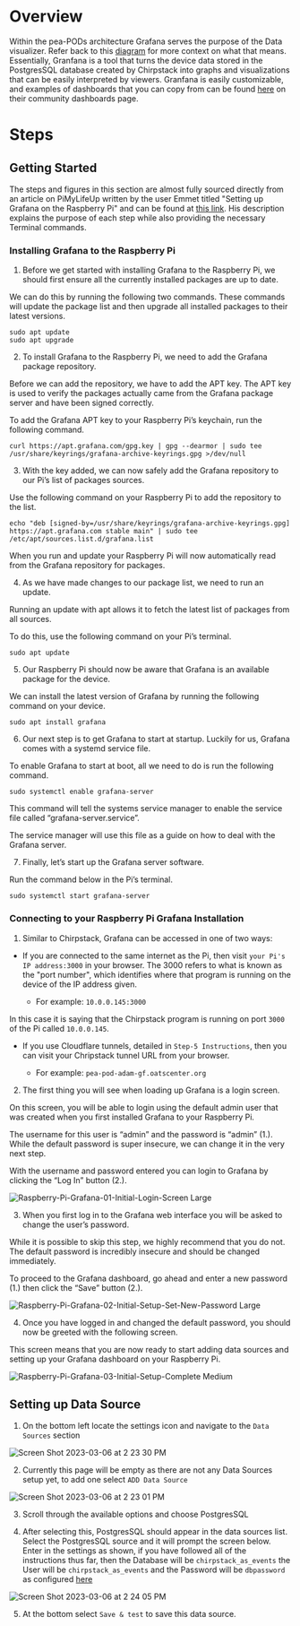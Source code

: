 # **Overview**

Within the pea-PODs architecture Grafana serves the purpose of the Data visualizer. Refer back to this [diagram](https://github.com/adamschreck/pea-pod#diagram-describing-pea-pod-architecture) for more context on what that means. Essentially, Granfana is a tool that turns the device data stored in the PostgresSQL database created by Chirpstack into graphs and visualizations that can be easily interpreted by viewers. Granfana is easily customizable, and examples of dashboards that you can copy from can be found [here](https://grafana.com/grafana/dashboards/) on their community dashboards page. 

# **Steps**

## Getting Started

The steps and figures in this section are almost fully sourced directly from an article on PiMyLifeUp written by the user Emmet titled "Setting up Grafana on the Raspberry Pi" and can be found at [this link](https://pimylifeup.com/raspberry-pi-grafana/). His description explains the purpose of each step while also providing the necessary Terminal commands.

### Installing Grafana to the Raspberry Pi

1. Before we get started with installing Grafana to the Raspberry Pi, we should first ensure all the currently installed packages are up to date.

We can do this by running the following two commands. These commands will update the package list and then upgrade all installed packages to their latest versions.

    sudo apt update
    sudo apt upgrade

2. To install Grafana to the Raspberry Pi, we need to add the Grafana package repository.

Before we can add the repository, we have to add the APT key. The APT key is used to verify the packages actually came from the Grafana package server and have been signed correctly.

To add the Grafana APT key to your Raspberry Pi’s keychain, run the following command.

    curl https://apt.grafana.com/gpg.key | gpg --dearmor | sudo tee /usr/share/keyrings/grafana-archive-keyrings.gpg >/dev/null

3. With the key added, we can now safely add the Grafana repository to our Pi’s list of packages sources.

Use the following command on your Raspberry Pi to add the repository to the list.

    echo "deb [signed-by=/usr/share/keyrings/grafana-archive-keyrings.gpg] https://apt.grafana.com stable main" | sudo tee /etc/apt/sources.list.d/grafana.list

When you run and update your Raspberry Pi will now automatically read from the Grafana repository for packages.

4. As we have made changes to our package list, we need to run an update.

Running an update with apt allows it to fetch the latest list of packages from all sources.

To do this, use the following command on your Pi’s terminal.

    sudo apt update

5. Our Raspberry Pi should now be aware that Grafana is an available package for the device.

We can install the latest version of Grafana by running the following command on your device.

    sudo apt install grafana

6. Our next step is to get Grafana to start at startup. Luckily for us, Grafana comes with a systemd service file.

To enable Grafana to start at boot, all we need to do is run the following command.

    sudo systemctl enable grafana-server

This command will tell the systems service manager to enable the service file called “grafana-server.service”.

The service manager will use this file as a guide on how to deal with the Grafana server.

7. Finally, let’s start up the Grafana server software.

Run the command below in the Pi’s terminal.

    sudo systemctl start grafana-server

### Connecting to your Raspberry Pi Grafana Installation

1. Similar to Chirpstack, Grafana can be accessed in one of two ways:

- If you are connected to the same internet as the Pi, then visit `your Pi's IP address:3000` in your browser. The 3000 refers to what is known as the "port number", which identifies where that program is running on the device of the IP address given.

  - For example: `10.0.0.145:3000`

 In this case it is saying that the Chirpstack program is running on port `3000` of the Pi called `10.0.0.145`.

- If you use Cloudflare tunnels, detailed in `Step-5 Instructions`, then you can visit your Chripstack tunnel URL from your browser.

  - For example: `pea-pod-adam-gf.oatscenter.org`

2. The first thing you will see when loading up Grafana is a login screen.

On this screen, you will be able to login using the default admin user that was created when you first installed Grafana to your Raspberry Pi.

The username for this user is “admin” and the password is “admin” (1.). While the default password is super insecure, we can change it in the very next step.

With the username and password entered you can login to Grafana by clicking the “Log In” button (2.).

![Raspberry-Pi-Grafana-01-Initial-Login-Screen Large](https://user-images.githubusercontent.com/126691160/223203765-b140e7c1-5812-4559-aedb-d46de61f3f16.jpeg)

3. When you first log in to the Grafana web interface you will be asked to change the user’s password.

While it is possible to skip this step, we highly recommend that you do not. The default password is incredibly insecure and should be changed immediately.

To proceed to the Grafana dashboard, go ahead and enter a new password (1.) then click the “Save” button (2.).

![Raspberry-Pi-Grafana-02-Initial-Setup-Set-New-Password Large](https://user-images.githubusercontent.com/126691160/223204049-b25a84c9-2f96-486c-922f-73522d5e33e2.jpeg)

4. Once you have logged in and changed the default password, you should now be greeted with the following screen.

This screen means that you are now ready to start adding data sources and setting up your Grafana dashboard on your Raspberry Pi.

![Raspberry-Pi-Grafana-03-Initial-Setup-Complete Medium](https://user-images.githubusercontent.com/126691160/223205062-e4f26e85-6c5c-4d75-beb3-60b5e336cfbc.jpeg)

## Setting up Data Source

1. On the bottom left locate the settings icon and navigate to the `Data Sources` section

![Screen Shot 2023-03-06 at 2 23 30 PM](https://user-images.githubusercontent.com/126691160/223210593-fc883c7e-766a-47ae-a70b-617d7e8bb418.png)

2. Currently this page will be empty as there are not any Data Sources setup yet, to add one select `ADD Data Source` 

![Screen Shot 2023-03-06 at 2 23 01 PM](https://user-images.githubusercontent.com/126691160/223211068-21cc23c1-409d-411e-9d1d-921cc02478af.png)

3. Scroll through the available options and choose PostgresSQL

4. After selecting this, PostgresSQL should appear in the data sources list. Select the PostgresSQL source and it will prompt the screen below. Enter in the settings as shown, if you have followed all of the instructions thus far, then the Database will be `chirpstack_as_events` the User will be `chirpstack_as_events` and the Password will be `dbpassword` as configured [here](https://github.com/adamschreck/pea-pod/blob/main/Step-2%20Chirpstack/Step-2%20Instructions.md#activate-the-integration)

![Screen Shot 2023-03-06 at 2 24 05 PM](https://user-images.githubusercontent.com/126691160/223213109-01dd97af-fbf7-476e-9141-0196b929a9b5.png)

5. At the bottom select `Save & test` to save this data source.